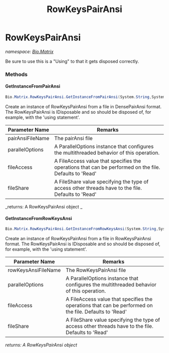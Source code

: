 ﻿---
title: RowKeysPairAnsi
---

# RowKeysPairAnsi
_namespace: [Bio.Matrix](N-Bio.Matrix.html)_

Be sure to use this is a "Using" to that it gets disposed correctly.

### Methods

#### GetInstanceFromPairAnsi
```csharp
Bio.Matrix.RowKeysPairAnsi.GetInstanceFromPairAnsi(System.String,System.Threading.Tasks.ParallelOptions,System.IO.FileAccess,System.IO.FileShare)
```
Create an instance of RowKeysPairAnsi from a file in DensePairAnsi format.
 The RowKeysPairAnsi is IDisposable and so should be disposed of, for example, with the 'using statement'.

|Parameter Name|Remarks|
|--------------|-------|
|pairAnsiFileName|The pairAnsi file|
|parallelOptions|A ParallelOptions instance that configures the multithreaded behavior of this operation.|
|fileAccess|A FileAccess value that specifies the operations that can be performed on the file. Defaults to 'Read'|
|fileShare|A FileShare value specifying the type of access other threads have to the file. Defaults to 'Read'|

_returns: A RowKeysPairAnsi object _

#### GetInstanceFromRowKeysAnsi
```csharp
Bio.Matrix.RowKeysPairAnsi.GetInstanceFromRowKeysAnsi(System.String,System.Threading.Tasks.ParallelOptions,System.IO.FileAccess,System.IO.FileShare)
```
Create an instance of RowKeysPairAnsi from a file in RowKeysPairAnsi format.
 The RowKeysPairAnsi is IDisposable and so should be disposed of, for example, with the 'using statement'.

|Parameter Name|Remarks|
|--------------|-------|
|rowKeysAnsiFileName|The RowKeysPairAnsi file|
|parallelOptions|A ParallelOptions instance that configures the multithreaded behavior of this operation.|
|fileAccess|A FileAccess value that specifies the operations that can be performed on the file. Defaults to 'Read'|
|fileShare|A FileShare value specifying the type of access other threads have to the file. Defaults to 'Read'|

_returns: A RowKeysPairAnsi object_




